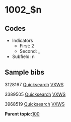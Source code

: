 # 1002\_$n

## Codes

-   Indicators
    -   First: 2
    -   Second: \_
-   Subfield: n

## Sample bibs

3128167 [Quicksearch](https://search.library.yale.edu/catalog/3128167) [VXWS](http://prodorbis.library.yale.edu:7014/vxws/GetHoldingsService?bibId=3128167)

3389505 [Quicksearch](https://search.library.yale.edu/catalog/3389505) [VXWS](http://prodorbis.library.yale.edu:7014/vxws/GetHoldingsService?bibId=3389505)

3968519 [Quicksearch](https://search.library.yale.edu/catalog/3968519) [VXWS](http://prodorbis.library.yale.edu:7014/vxws/GetHoldingsService?bibId=3968519)

**Parent topic:**[100](../../tags/100/100.md)

